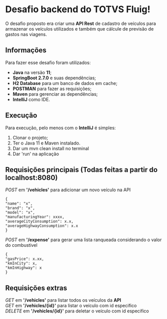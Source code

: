 # Desafio backend do TOTVS Fluig!
O desafio proposto era criar uma **API Rest** de cadastro de veículos para armazenar os veículos utilizados e também que cálcule de previsão de gastos nas viagens.


## Informações 
Para fazer esse desafio foram utilizados:
- **Java** na versão **11**;
- **SpringBoot 2.7.0** e suas dependências;
- **H2 Database** para um banco de dados em cache;
- **POSTMAN** para fazer as requisições;
- **Maven** para gerenciar as dependências;
- **IntelliJ** como IDE.

## Execução
Para execução, pelo menos com o **IntelliJ** é simples:
1. Clonar o projeto;
2. Ter o Java 11 e Maven instalado.
3. Dar um mvn clean install no terminal
4. Dar 'run' na aplicação

## Requisições principais (Todas feitas a partir do localhost:8080)
*POST* em **'/vehicles'** para adicionar um novo veículo na API
```
{
"name": "x",
"brand": "x",
"model": "x",
"manufacturingYear": xxxx,
"averageCityConsumption": x.x,
"averageHighwayConsumption": x.x
}
```

*POST* em **'/expense'** para gerar uma lista ranqueada considerando o valor do combustivel
```
{
"gasPrice": x.xx,
"kmInCity": x,
"kmInHighway": x
}
```

## Requisições extras
*GET* em **'/vehicles'** para listar todos os veículos da **API** <br>
*GET* em **'/vehicles/{id}'** para listar o veículo com id especifico <br>
*DELETE* em **'/vehicles/{id}'** para deletar o veículo com id especifico



